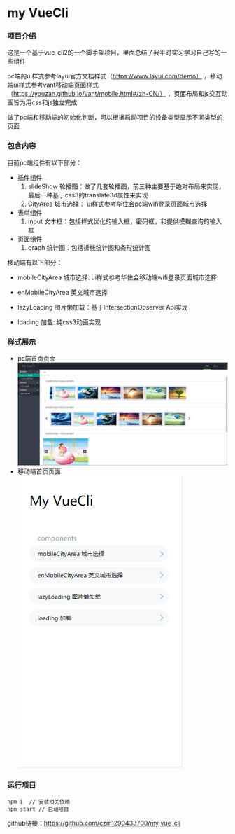 # my VueCli

### 项目介绍

这是一个基于vue-cli2的一个脚手架项目，里面总结了我平时实习学习自己写的一些组件<br>

pc端的ui样式参考layui官方文档样式（https://www.layui.com/demo） ，移动端ui样式参考vant移动端页面样式（https://youzan.github.io/vant/mobile.html#/zh-CN/） ，页面布局和js交互动画皆为用css和js独立完成

做了pc端和移动端的初始化判断，可以根据启动项目的设备类型显示不同类型的页面

### 包含内容

目前pc端组件有以下部分：

- 插件组件
    1.  slideShow 轮播图：做了几套轮播图，前三种主要基于绝对布局来实现，最后一种基于css3的translate3d属性来实现
    2.  CityArea 城市选择： ui样式参考华住会pc端wifi登录页面城市选择
- 表单组件
    1.  input 文本框：包括样式优化的输入框，密码框，和提供模糊查询的输入框
- 页面组件
    1.  graph 统计图：包括折线统计图和条形统计图

移动端有以下部分：

- mobileCityArea 城市选择: ui样式参考华住会移动端wifi登录页面城市选择

- enMobileCityArea 英文城市选择

- lazyLoading 图片懒加载：基于IntersectionObserver Api实现

- loading 加载: 纯css3动画实现

### 样式展示

- pc端首页页面<br>
![pc端图片](https://github.com/czm1290433700/my_vue_cli/blob/master/imgs/pc.png)
- 移动端首页页面<br>
![移动端图片](https://github.com/czm1290433700/my_vue_cli/blob/master/imgs/mobile.png)

### 运行项目

``` 
npm i  // 安装相关依赖
npm start // 启动项目
```

github链接：https://github.com/czm1290433700/my_vue_cli
